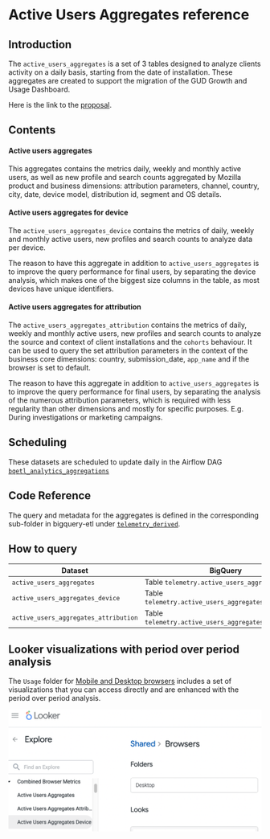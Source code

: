 # Active Users Aggregates reference

<!-- toc -->

## Introduction

The `active_users_aggregates` is a set of 3 tables designed to analyze clients
activity on a daily basis, starting from the date of installation.
These aggregates are created to support the migration of the GUD
Growth and Usage Dashboard.

Here is the link to the [proposal](https://docs.google.com/document/d/1qvWO49Lr_Z_WErh3I3058A3B1YuiuURx19K3aTdmejM/edit?usp=sharing).

## Contents

#### Active users aggregates

This aggregates contains the metrics daily, weekly and monthly active users,
as well as new profile and search counts aggregated by Mozilla product and
business dimensions: attribution parameters, channel, country, city, date,
device model, distribution id, segment and OS details.

#### Active users aggregates for device

The `active_users_aggregates_device` contains the metrics of
daily, weekly and monthly active users, new profiles and search counts
to analyze data per device.

The reason to have this aggregate in addition to `active_users_aggregates`
is to improve the query performance for final users, by separating the
device analysis, which makes one of the biggest size columns in the table,
as most devices have unique identifiers.

#### Active users aggregates for attribution

The `active_users_aggregates_attribution` contains the metrics of
daily, weekly and monthly active users, new profiles and search counts
to analyze the source and context of client installations and the `cohorts`
behaviour.
It can be used to query the set attribution parameters in the context
of the business core dimensions: country, submission_date, `app_name`
and if the browser is set to default.

The reason to have this aggregate in addition to `active_users_aggregates`
is to improve the query performance for final users, by separating the
analysis of the numerous attribution parameters, which is required with
less regularity than other dimensions and mostly for specific purposes.
E.g. During investigations or marketing campaigns.

## Scheduling

These datasets are scheduled to update daily in the Airflow DAG
[`bqetl_analytics_aggregations`](https://workflow.telemetry.mozilla.org/home?search=bqetl_analytics_aggregations)

## Code Reference

The query and metadata for the aggregates is defined in the corresponding
sub-folder in bigquery-etl under
[`telemetry_derived`](https://github.com/mozilla/bigquery-etl/tree/main/sql/moz-fx-data-shared-prod/telemetry_derived).

## How to query

| Dataset                               | BigQuery                                              | Looker                                                                                                           |
|---------------------------------------| ----------------------------------------------------- |------------------------------------------------------------------------------------------------------------------|
| `active_users_aggregates`             | Table `telemetry.active_users_aggregates`             | [Explore](https://mozilla.cloud.looker.com/explore/combined_browser_metrics/active_users_aggregates)             |
| `active_users_aggregates_device`      | Table `telemetry.active_users_aggregates_device`      | [Explore](https://mozilla.cloud.looker.com/explore/combined_browser_metrics/active_users_aggregates_device)      |
| `active_users_aggregates_attribution` | Table `telemetry.active_users_aggregates_attribution` | [Explore](https://mozilla.cloud.looker.com/explore/combined_browser_metrics/active_users_aggregates_attribution) |

## Looker visualizations with period over period analysis

The `Usage` folder for [Mobile and Desktop browsers](https://mozilla.cloud.looker.com/folders/748)
includes a set of visualizations that you can access directly and are enhanced
with the period over period analysis.

![img.png](img.png)
